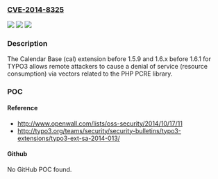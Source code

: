 ### [CVE-2014-8325](https://cve.mitre.org/cgi-bin/cvename.cgi?name=CVE-2014-8325)
![](https://img.shields.io/static/v1?label=Product&message=n%2Fa&color=blue)
![](https://img.shields.io/static/v1?label=Version&message=n%2Fa&color=blue)
![](https://img.shields.io/static/v1?label=Vulnerability&message=n%2Fa&color=brighgreen)

### Description

The Calendar Base (cal) extension before 1.5.9 and 1.6.x before 1.6.1 for TYPO3 allows remote attackers to cause a denial of service (resource consumption) via vectors related to the PHP PCRE library.

### POC

#### Reference
- http://www.openwall.com/lists/oss-security/2014/10/17/11
- http://typo3.org/teams/security/security-bulletins/typo3-extensions/typo3-ext-sa-2014-013/

#### Github
No GitHub POC found.

